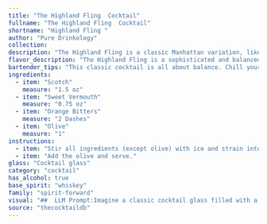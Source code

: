 ```yaml
---
title: "The Highland Fling  Cocktail"
fullname: "The Highland Fling  Cocktail"
shortname: "Highland Fling "
author: "Pure Drinkology"
collection:
description: "The Highland Fling is a classic Manhattan variation, likely born in the early 20th century. Its scotch base and orange bitters add a smoky, citrusy twist to the traditional sweet vermouth and bitters combination, perfect for a sophisticated yet approachable cocktail. "
flavor_description: "The Highland Fling is a sophisticated and balanced cocktail. The Scotch provides a robust, smoky base, while the sweet vermouth adds a touch of richness and sweetness. The orange bitters contribute a subtle citrus note, and the olive offers a salty and briny counterpoint.  The result is a complex and intriguing drink that is both refreshing and satisfying. "
bartender_tips: "This classic cocktail is all about balance. Chill your glass beforehand. Use good quality Scotch and vermouth.  A dash of orange bitters elevates the flavor, but don't overdo it. Stir with ice, not shake, to avoid dilution. Garnish with an olive or a twist of orange peel.  Remember, a good Highland Fling should be both refreshing and complex. "
ingredients:
  - item: "Scotch"
    measure: "1.5 oz"
  - item: "Sweet Vermouth"
    measure: "0.75 oz"
  - item: "Orange Bitters"
    measure: "2 Dashes"
  - item: "Olive"
    measure: "1"
instructions:
  - item: "Stir all ingredients (except olive) with ice and strain into a cocktail glass."
  - item: "Add the olive and serve."
glass: "Cocktail glass"
category: "cocktail"
has_alcohol: true
base_spirit: "whiskey"
family: "spirit-forward"
visual: "##  LLM Prompt:Imagine a classic cocktail glass filled with a deep amber liquid, the color of a sun-kissed Highland glen. The surface is adorned with a delicate film of orange oil, reminiscent of the citrus groves of the Mediterranean. Nestled within the depths of the drink rests a single, plump olive, its briny green hue a sharp contrast to the warm tones of the cocktail. **Describe this image in detail, focusing on:*** The **color** of the liquid and the **texture** of the surface.* The **shape** of the glass and the **placement** of the olive.* The **overall impression** the cocktail gives, evoking feelings of sophistication, warmth, and tradition. **Bonus:** Include a line or two about the **aroma** of the cocktail, hinting at the smoky notes of the Scotch, the herbal sweetness of the Vermouth, and the bitter citrus of the orange bitters. "
source: "thecocktaildb"
---
```


